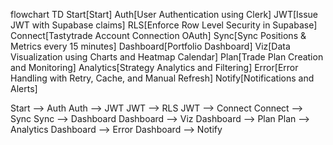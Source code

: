 flowchart TD
  Start[Start]
  Auth[User Authentication using Clerk]
  JWT[Issue JWT with Supabase claims]
  RLS[Enforce Row Level Security in Supabase]
  Connect[Tastytrade Account Connection OAuth]
  Sync[Sync Positions & Metrics every 15 minutes]
  Dashboard[Portfolio Dashboard]
  Viz[Data Visualization using Charts and Heatmap Calendar]
  Plan[Trade Plan Creation and Monitoring]
  Analytics[Strategy Analytics and Filtering]
  Error[Error Handling with Retry, Cache, and Manual Refresh]
  Notify[Notifications and Alerts]

  Start --> Auth
  Auth --> JWT
  JWT --> RLS
  JWT --> Connect
  Connect --> Sync
  Sync --> Dashboard
  Dashboard --> Viz
  Dashboard --> Plan
  Plan --> Analytics
  Dashboard --> Error
  Dashboard --> Notify